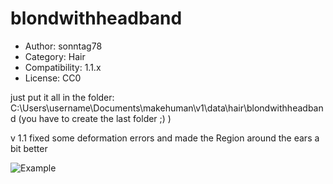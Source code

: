 # blondwithheadband

* Author: sonntag78
* Category: Hair
* Compatibility: 1.1.x
* License: CC0

just put it all in the folder:  C:\Users\username\Documents\makehuman\v1\data\hair\blondwithheadband     (you have to create the last folder ;) )   

v 1.1   fixed some deformation errors and made the Region around the ears a bit better

![Example](blondwithheadband.png)

